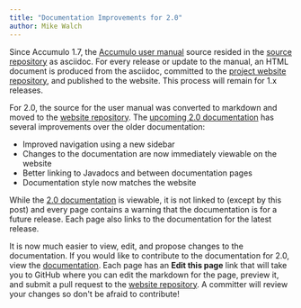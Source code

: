 ```yaml
---
title: "Documentation Improvements for 2.0"
author: Mike Walch
---
```


Since Accumulo 1.7, the [Accumulo user manual][manual] source resided in the [source repository][accumulo-repo] as asciidoc. For every release or update to the manual,
an HTML document is produced from the asciidoc, committed to the [project website repository][website-repo], and published to the website. This process will remain
for 1.x releases.

For 2.0, the source for the user manual was converted to markdown and moved to the [website repository][website-repo]. The
[upcoming 2.0 documentation][docs-2.0] has several improvements over the older documentation:

* Improved navigation using a new sidebar
* Changes to the documentation are now immediately viewable on the website
* Better linking to Javadocs and between documentation pages
* Documentation style now matches the website

While the [2.0 documentation][docs-2.0] is viewable, it is not linked to (except by this post) and every page contains a warning that the documentation
is for a future release. Each page also links to the documentation for the latest release.

It is now much easier to view, edit, and propose changes to the documentation. If you would like to contribute to the documentation for 2.0, view
the [documentation][docs-2.0]. Each page has an **Edit this page** link that will take you to GitHub where you can edit the markdown for the page, preview it,
and submit a pull request to the [website repository][website-repo]. A committer will review your changes so don't be afraid to contribute!

[manual]: /1.8/accumulo_user_manual.html
[accumulo-repo]: https://github.com/apache/accumulo
[website-repo]: https://github.com/apache/accumulo-website
[docs-2.0]: /docs/2.0/
